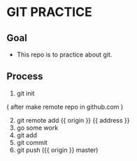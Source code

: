 # GIT PRACTICE

## Goal
- This repo is to practice about git.

## Process
1. git init

( after make remote repo in github.com )

2. git remote add {{ origin }} {{ address }}
3. go some work
4. git add
5. git commit
6. git push ({{ origin }} master)


